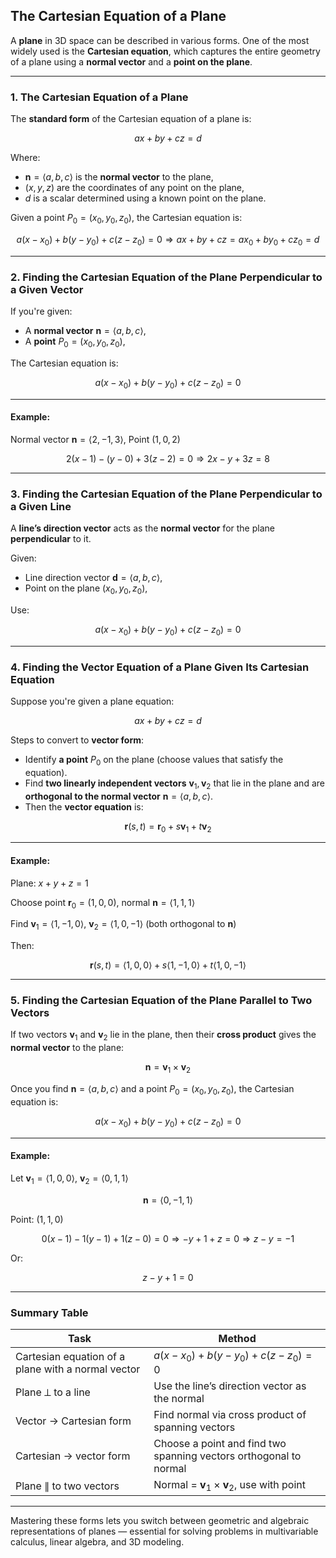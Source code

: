 ## **The Cartesian Equation of a Plane**

A **plane** in 3D space can be described in various forms. One of the most widely used is 
the **Cartesian equation**, which captures the entire geometry of a plane using a **normal vector** 
and a **point on the plane**.

---

### **1. The Cartesian Equation of a Plane**

The **standard form** of the Cartesian equation of a plane is:

$$
ax + by + cz = d
$$

Where:

* $\mathbf{n} = \langle a, b, c \rangle$ is the **normal vector** to the plane,
* $(x, y, z)$ are the coordinates of any point on the plane,
* $d$ is a scalar determined using a known point on the plane.

Given a point $P_0 = (x_0, y_0, z_0)$, the Cartesian equation is:

$$
a(x - x_0) + b(y - y_0) + c(z - z_0) = 0
\Rightarrow ax + by + cz = ax_0 + by_0 + cz_0 = d
$$

---

### **2. Finding the Cartesian Equation of the Plane Perpendicular to a Given Vector**

If you're given:

* A **normal vector** $\mathbf{n} = \langle a, b, c \rangle$,
* A **point** $P_0 = (x_0, y_0, z_0)$,

The Cartesian equation is:

$$
a(x - x_0) + b(y - y_0) + c(z - z_0) = 0
$$

---

#### **Example:**

Normal vector $\mathbf{n} = \langle 2, -1, 3 \rangle$, Point $(1, 0, 2)$

$$
2(x - 1) - (y - 0) + 3(z - 2) = 0
\Rightarrow 2x - y + 3z = 8
$$

---

### **3. Finding the Cartesian Equation of the Plane Perpendicular to a Given Line**

A **line’s direction vector** acts as the **normal vector** for the plane **perpendicular** to it.

Given:

* Line direction vector $\mathbf{d} = \langle a, b, c \rangle$,
* Point on the plane $(x_0, y_0, z_0)$,

Use:

$$
a(x - x_0) + b(y - y_0) + c(z - z_0) = 0
$$

---

### **4. Finding the Vector Equation of a Plane Given Its Cartesian Equation**

Suppose you're given a plane equation:

$$
ax + by + cz = d
$$

Steps to convert to **vector form**:

* Identify **a point** $P_0$ on the plane (choose values that satisfy the equation).
* Find **two linearly independent vectors** $\mathbf{v}_1, \mathbf{v}_2$ that lie in the plane and are **orthogonal to the normal vector** $\mathbf{n} = \langle a, b, c \rangle$.
* Then the **vector equation** is:

$$
\mathbf{r}(s, t) = \mathbf{r}_0 + s\mathbf{v}_1 + t\mathbf{v}_2
$$

---

#### **Example:**

Plane: $x + y + z = 1$

Choose point $\mathbf{r}_0 = (1, 0, 0)$, normal $\mathbf{n} = \langle 1, 1, 1 \rangle$

Find $\mathbf{v}_1 = \langle 1, -1, 0 \rangle$, $\mathbf{v}_2 = \langle 1, 0, -1 \rangle$ (both orthogonal to $\mathbf{n}$)

Then:

$$
\mathbf{r}(s, t) = \langle 1, 0, 0 \rangle + s\langle 1, -1, 0 \rangle + t\langle 1, 0, -1 \rangle
$$

---

### **5. Finding the Cartesian Equation of the Plane Parallel to Two Vectors**

If two vectors $\mathbf{v}_1$ and $\mathbf{v}_2$ lie in the plane, then their **cross product** gives the **normal vector** to the plane:

$$
\mathbf{n} = \mathbf{v}_1 \times \mathbf{v}_2
$$

Once you find $\mathbf{n} = \langle a, b, c \rangle$ and a point $P_0 = (x_0, y_0, z_0)$, the Cartesian equation is:

$$
a(x - x_0) + b(y - y_0) + c(z - z_0) = 0
$$

---

#### **Example:**

Let $\mathbf{v}_1 = \langle 1, 0, 0 \rangle$, $\mathbf{v}_2 = \langle 0, 1, 1 \rangle$

$$
\mathbf{n} = \langle 0, -1, 1 \rangle
$$

Point: $(1, 1, 0)$

$$
0(x - 1) -1(y - 1) + 1(z - 0) = 0
\Rightarrow -y + 1 + z = 0 \Rightarrow z - y = -1
$$

Or:

$$
z - y + 1 = 0
$$

---

### Summary Table

| Task                                               | Method                                                            |
| -------------------------------------------------- | ----------------------------------------------------------------- |
| Cartesian equation of a plane with a normal vector | $a(x - x_0) + b(y - y_0) + c(z - z_0) = 0$                        |
| Plane ⟂ to a line                                  | Use the line’s direction vector as the normal                     |
| Vector → Cartesian form                            | Find normal via cross product of spanning vectors                 |
| Cartesian → vector form                            | Choose a point and find two spanning vectors orthogonal to normal |
| Plane ∥ to two vectors                             | Normal = $\mathbf{v}_1 \times \mathbf{v}_2$, use with point       |

---

Mastering these forms lets you switch between geometric and algebraic representations of planes — essential for solving problems in multivariable calculus, linear algebra, and 3D modeling.
